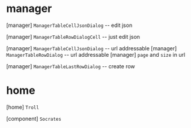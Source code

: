 # manager

[manager] `ManagerTableCellJsonDialog` -- edit json

[manager] `ManagerTableRowDialogCell` -- just edit json

[manager] `ManagerTableCellJsonDialog` -- url addressable
[manager] `ManagerTableRowDialog` -- url addressable
[manager] `page` and `size` in url

[manager] `ManagerTableLastRowDialog` -- create row

# home

[home] `Troll`

[component] `Socrates`
